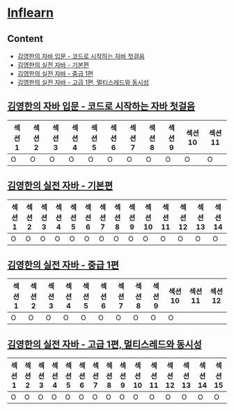 # [Inflearn](https://www.inflearn.com/)

## Content

- [김영한의 자바 입문 - 코드로 시작하는 자바 첫걸음](#김영한의-자바-입문---코드로-시작하는-자바-첫걸음)
- [김영한의 실전 자바 - 기본편](#김영한의-실전-자바---기본편)
- [김영한의 실전 자바 - 중급 1편](#김영한의-실전-자바---중급-1편)
- [김영한의 실전 자바 - 고급 1편, 멀티스레드와 동시성](#김영한의-실전-자바---고급-1편-멀티스레드와-동시성)

## [김영한의 자바 입문 - 코드로 시작하는 자바 첫걸음](https://www.inflearn.com/course/%EA%B9%80%EC%98%81%ED%95%9C%EC%9D%98-%EC%9E%90%EB%B0%94-%EC%9E%85%EB%AC%B8/dashboard)

| 섹션 1 | 섹션 2 | 섹션 3 | 섹션 4 | 섹션 5 | 섹션 6 | 섹션 7 | 섹션 8 | 섹션 9 | 섹션 10 | 섹션 11 |
| ------ | ------ | ------ | ------ | ------ | ------ | ------ | ------ | ------ | ------- | ------- |
| O      | O      | O      | O      | O      | O      | O      | O      | O      | O       | O       |

## [김영한의 실전 자바 - 기본편](https://www.inflearn.com/course/%EA%B9%80%EC%98%81%ED%95%9C%EC%9D%98-%EC%8B%A4%EC%A0%84-%EC%9E%90%EB%B0%94-%EA%B8%B0%EB%B3%B8%ED%8E%B8/dashboard)

| 섹션 1 | 섹션 2 | 섹션 3 | 섹션 4 | 섹션 5 | 섹션 6 | 섹션 7 | 섹션 8 | 섹션 9 | 섹션 10 | 섹션 11 | 섹션 12 | 섹션 13 | 섹션 14 |
| ------ | ------ | ------ | ------ | ------ | ------ | ------ | ------ | ------ | ------- | ------- | ------- | ------- | ------- |
| O      | O      | O      | O      | O      | O      | O      | O      | O      | O       | O       | O       | O       | O       |

## [김영한의 실전 자바 - 중급 1편](https://www.inflearn.com/course/%EA%B9%80%EC%98%81%ED%95%9C%EC%9D%98-%EC%8B%A4%EC%A0%84-%EC%9E%90%EB%B0%94-%EC%A4%91%EA%B8%89-1/dashboard)

| 섹션 1 | 섹션 2 | 섹션 3 | 섹션 4 | 섹션 5 | 섹션 6 | 섹션 7 | 섹션 8 | 섹션 9 | 섹션 10 | 섹션 11 | 섹션 12 |
| ------ | ------ | ------ | ------ | ------ | ------ | ------ | ------ | ------ | ------- | ------- | ------- |
| O      | O      | O      | O      | O      | O      | O      | O      | O      | O       |         |         |

## [김영한의 실전 자바 - 고급 1편, 멀티스레드와 동시성](https://www.inflearn.com/course/%EA%B9%80%EC%98%81%ED%95%9C%EC%9D%98-%EC%8B%A4%EC%A0%84-%EC%9E%90%EB%B0%94-%EA%B3%A0%EA%B8%89-1/dashboard)

| 섹션 1 | 섹션 2 | 섹션 3 | 섹션 4 | 섹션 5 | 섹션 6 | 섹션 7 | 섹션 8 | 섹션 9 | 섹션 10 | 섹션 11 | 섹션 12 | 섹션 13 | 섹션 14 | 섹션 15 |
| ------ | ------ | ------ | ------ | ------ | ------ | ------ | ------ | ------ | ------- | ------- | ------- | ------- | ------- | ------- |
| O      | O      | O      | O      | O      | O      | O      | O      | O      | O       | O       | O       | O       | O       | O       |
